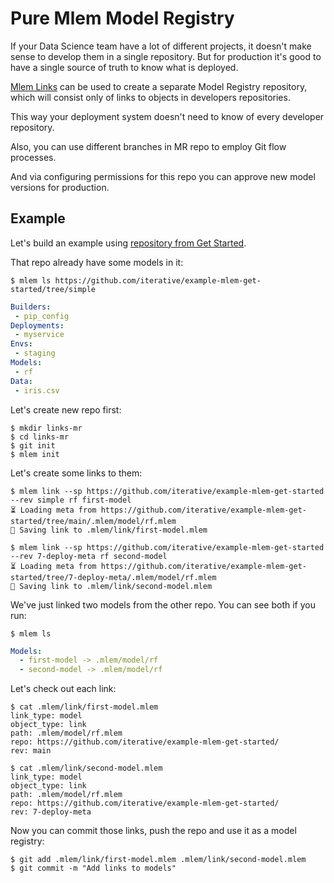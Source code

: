 # Pure Mlem Model Registry

If your Data Science team have a lot of different projects, it doesn't make
sense to develop them in a single repository. But for production it's good to
have a single source of truth to know what is deployed.

[Mlem Links](/doc/user-guide/linking) can be used to create a separate Model
Registry repository, which will consist only of links to objects in developers
repositories.

This way your deployment system doesn't need to know of every developer
repository.

Also, you can use different branches in MR repo to employ Git flow processes.

And via configuring permissions for this repo you can approve new model versions
for production.

<!-- TODO:
Setup 2 "research" repos and MR repo and show the process of deploying new model.
We need to give some example repo with links here and instead move everything below to User Guide for Links. And just give here a link to that User Guide
-->

## Example

Let's build an example using
[repository from Get Started](https://github.com/iterative/example-mlem-get-started).

That repo already have some models in it:

```cli
$ mlem ls https://github.com/iterative/example-mlem-get-started/tree/simple
```

```yaml
Builders:
 - pip_config
Deployments:
 - myservice
Envs:
 - staging
Models:
 - rf
Data:
 - iris.csv
```

Let's create new repo first:

```cli
$ mkdir links-mr
$ cd links-mr
$ git init
$ mlem init
```

Let's create some links to them:

```cli
$ mlem link --sp https://github.com/iterative/example-mlem-get-started --rev simple rf first-model
⏳️ Loading meta from https://github.com/iterative/example-mlem-get-started/tree/main/.mlem/model/rf.mlem
💾 Saving link to .mlem/link/first-model.mlem

$ mlem link --sp https://github.com/iterative/example-mlem-get-started --rev 7-deploy-meta rf second-model
⏳️ Loading meta from https://github.com/iterative/example-mlem-get-started/tree/7-deploy-meta/.mlem/model/rf.mlem
💾 Saving link to .mlem/link/second-model.mlem
```

We've just linked two models from the other repo. You can see both if you run:

```cli
$ mlem ls
```

```yaml
Models:
  - first-model -> .mlem/model/rf
  - second-model -> .mlem/model/rf
```

Let's check out each link:

```cli
$ cat .mlem/link/first-model.mlem
link_type: model
object_type: link
path: .mlem/model/rf.mlem
repo: https://github.com/iterative/example-mlem-get-started/
rev: main

$ cat .mlem/link/second-model.mlem
link_type: model
object_type: link
path: .mlem/model/rf.mlem
repo: https://github.com/iterative/example-mlem-get-started/
rev: 7-deploy-meta
```

Now you can commit those links, push the repo and use it as a model registry:

```cli
$ git add .mlem/link/first-model.mlem .mlem/link/second-model.mlem
$ git commit -m "Add links to models"
```
